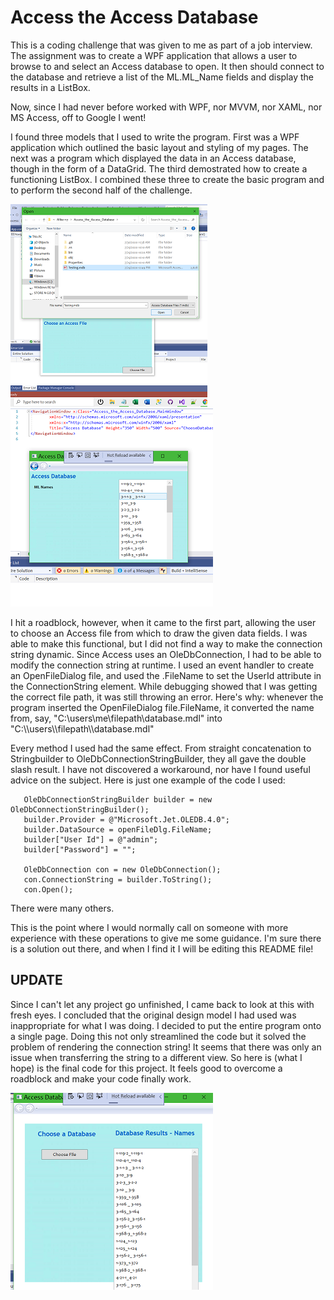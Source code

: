# Access the Access Database
This is a coding challenge that was given to me as part of a job interview. The assignment was to create a WPF application that allows a user to browse to and select an Access database to open. It then should connect to the database and retrieve a list of the ML.ML_Name fields and display the results in a ListBox.

Now, since I had never before worked with WPF, nor MVVM, nor XAML, nor MS Access, off to Google I went!

I found three models that I used to write the program. First was a WPF application which outlined the basic layout and styling of my pages. The next was a program which displayed the data in an Access database, though in the form of a DataGrid. The third demostrated how to create a functioning ListBox. I combined these three to create the basic program and to perform the second half of the challenge.

![Access_Screenshot1](Access_Screenshot1.png)               ![Access_Screenshot2](Access_Screenshot2.png)    

I hit a roadblock, however, when it came to the first part, allowing the user to choose an Access file from which to draw the given data fields. I was able to make this functional, but I did not find a way to make the connection string dynamic. Since Access uses an OleDbConnection, I had to be able to modify the connection string at runtime. I used an event handler to create an OpenFileDialog file, and used the .FileName to set the UserId attribute in the ConnectionString element. While debugging showed that I was getting the correct file path, it was still throwing an error. Here's why: whenever the program inserted the OpenFileDialog file.FileName, it converted the name from, say, "C:\users\me\filepath\database.mdl" into "C:\\\users\\\filepath\\\database.mdl"

Every method I used had the same effect. From straight concatenation to Stringbuilder to OleDbConnectionStringBuilder, they all gave the double slash result. I have not discovered a workaround, nor have I found useful advice on the subject. Here is just one example of the code I used:

```
   OleDbConnectionStringBuilder builder = new OleDbConnectionStringBuilder();
   builder.Provider = @"Microsoft.Jet.OLEDB.4.0";
   builder.DataSource = openFileDlg.FileName;
   builder["User Id"] = @"admin";
   builder["Password"] = "";
                
   OleDbConnection con = new OleDbConnection();
   con.ConnectionString = builder.ToString();
   con.Open();
```
There were many others.

This is the point where I would normally call on someone with more experience with these operations to give me some guidance. I'm sure there is a solution out there, and when I find it I will be editing this README file!

## UPDATE

Since I can't let any project go unfinished, I came back to look at this with fresh eyes. I concluded that the original design model I had used was inappropriate for what I was doing. I decided to put the entire program onto a single page. Doing this not only streamlined the code but it solved the problem of rendering the connection string! It seems that there was only an issue when transferring the string to a different view. So here is (what I hope) is the final code for this project. It feels good to overcome a roadblock and make your code finally work.

![Access_Screenshot1](Access_Screenshot3.png)  


